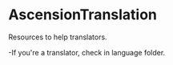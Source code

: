 # AscensionTranslation

Resources to help translators.

-If you're a translator, check in language folder.

